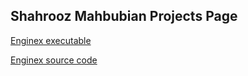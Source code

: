 ## Shahrooz Mahbubian Projects Page

[Enginex executable](https://drive.google.com/file/d/1fkefWOYwmCPuwVDyB8B_Sl8eXWZzPjNt/view?usp=sharing) 

[Enginex source code](https://drive.google.com/file/d/1HjssUsrn8BpqnrhgHCUYMM6u8mLM4jPH/view?usp=sharing)

